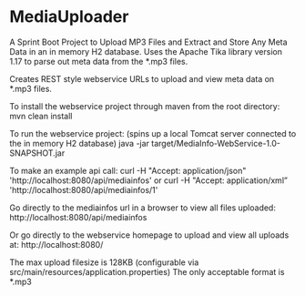# MediaUploader
A Sprint Boot Project to Upload MP3 Files and Extract and Store Any Meta Data in an in memory H2 database.  Uses the Apache Tika library version 1.17 to parse out meta data from the *.mp3 files.

Creates REST style webservice URLs to upload and view meta data on *.mp3 files.

To install the webservice project through maven from the root directory:
mvn clean install

To run the webservice project: (spins up a local Tomcat server connected to the in memory H2 database)
java -jar target/MediaInfo-WebService-1.0-SNAPSHOT.jar

To make an example api call:
curl -H "Accept: application/json" 'http://localhost:8080/api/mediainfos'
or
curl -H "Accept: application/xml” 'http://localhost:8080/api/mediainfos/1'

Go directly to the mediainfos url in a browser to view all files uploaded:
http://localhost:8080/api/mediainfos

Or go directly to the webservice homepage to upload and view all uploads at:
http://localhost:8080/

The max upload filesize is 128KB (configurable via src/main/resources/application.properties)
The only acceptable format is *.mp3
